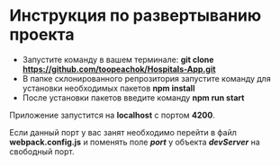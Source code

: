 # Инструкция по развертыванию проекта

* Запустите команду в вашем терминале: **git clone https://github.com/toopeachok/Hospitals-App.git**
* В папке склонированного репрозитория запустите команду для установки необходимых пакетов **npm install** 
* После установки пакетов введите команду **npm run start**

Приложение запустится на **localhost** с портом **4200**.

Если данный порт у вас занят необходимо перейти в файл **webpack.config.js** 
и поменять поле ***port*** у объекта ***devServer*** на свободный порт.